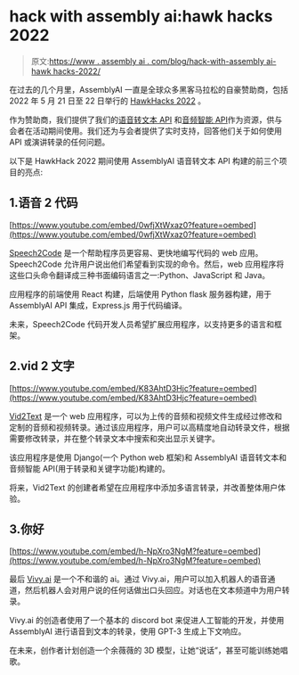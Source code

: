 # hack with assembly ai:hawk hacks 2022

> 原文:[https://www . assembly ai . com/blog/hack-with-assembly ai-hawk hacks-2022/](https://www.assemblyai.com/blog/hack-with-assemblyai-hawkhacks-2022/)

在过去的几个月里，AssemblyAI 一直是全球众多黑客马拉松的自豪赞助商，包括 2022 年 5 月 21 日至 22 日举行的 [HawkHacks 2022](https://hawkhacks.devpost.com/) 。

作为赞助商，我们提供了我们的[语音转文本 API](https://www.assemblyai.com/blog/the-top-free-speech-to-text-apis-and-open-source-engines/) 和[音频智能 API](https://www.assemblyai.com/blog/what-is-audio-intelligence/)作为资源，供与会者在活动期间使用。我们还为与会者提供了实时支持，回答他们关于如何使用 API 或演讲转录的任何问题。

以下是 HawkHack 2022 期间使用 AssemblyAI 语音转文本 API 构建的前三个项目的亮点:

## 1.语音 2 代码

[https://www.youtube.com/embed/0wfjXtWxaz0?feature=oembed](https://www.youtube.com/embed/0wfjXtWxaz0?feature=oembed)

[Speech2Code](https://devpost.com/software/speech2code) 是一个帮助程序员更容易、更快地编写代码的 web 应用。Speech2Code 允许用户说出他们希望看到实现的命令。然后，web 应用程序将这些口头命令翻译成三种书面编码语言之一:Python、JavaScript 和 Java。

应用程序的前端使用 React 构建，后端使用 Python flask 服务器构建，用于 AssemblyAI API 集成，Express.js 用于代码编译。

未来，Speech2Code 代码开发人员希望扩展应用程序，以支持更多的语言和框架。

## 2.vid 2 文字

[https://www.youtube.com/embed/K83AhtD3Hjc?feature=oembed](https://www.youtube.com/embed/K83AhtD3Hjc?feature=oembed)

[Vid2Text](https://devpost.com/software/vid2text) 是一个 web 应用程序，可以为上传的音频和视频文件生成经过修改和定制的音频和视频转录。通过该应用程序，用户可以高精度地自动转录文件，根据需要修改转录，并在整个转录文本中搜索和突出显示关键字。

该应用程序是使用 Django(一个 Python web 框架)和 AssemblyAI 语音转文本和音频智能 API(用于转录和关键字功能)构建的。

将来，Vid2Text 的创建者希望在应用程序中添加多语言转录，并改善整体用户体验。

## 3.你好

[https://www.youtube.com/embed/h-NpXro3NgM?feature=oembed](https://www.youtube.com/embed/h-NpXro3NgM?feature=oembed)

最后 [Vivy.ai](https://devpost.com/software/vivy-ai) 是一个不和谐的 ai。通过 Vivy.ai，用户可以加入机器人的语音通道，然后机器人会对用户说的任何话做出口头回应。对话也在文本频道中为用户转录。

Vivy.ai 的创造者使用了一个基本的 discord bot 来促进人工智能的开发，并使用 AssemblyAI 进行语音到文本的转录，使用 GPT-3 生成上下文响应。

在未来，创作者计划创造一个余薇薇的 3D 模型，让她“说话”，甚至可能训练她唱歌。